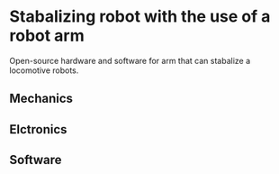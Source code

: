# Stabalizing robot with the use of a robot arm
Open-source hardware and software for arm that can stabalize a locomotive robots. 

## Mechanics

## Elctronics

## Software
